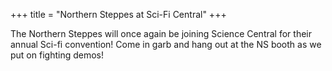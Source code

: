 +++
title = "Northern Steppes at Sci-Fi Central"
+++

The Northern Steppes will once again be joining Science Central for their annual Sci-fi convention! Come in garb and hang out at the NS booth as we put on fighting demos!
